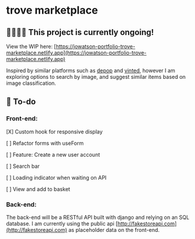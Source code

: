 # trove marketplace

## 👷🏻‍♀️🔨 **This project is currently ongoing!**

View the WIP here:
[https://jowatson-portfolio-trove-marketplace.netlify.app](https://jowatson-portfolio-trove-marketplace.netlify.app)

Inspired by similar platforms such as [depop](https://www.depop.com/gb/) and
[vinted](https://www.vinted.co.uk), however I am exploring options to search by
image, and suggest similar items based on image classification.

## 📝 To-do

### Front-end:

[X] Custom hook for responsive display 

[ ] Refactor forms with useForm

[ ] Feature: Create a new user account 

[ ] Search bar

[ ] Loading indicator when waiting on API

[ ] View and add to basket

### Back-end:

The back-end will be a RESTful API built with django and relying on an SQL
database. I am currently using the public api
[http://fakestoreapi.com](http://fakestoreapi.com) as placeholder data on the
front-end.

